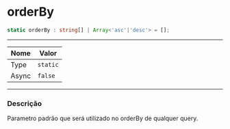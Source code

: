 # orderBy

```ts
static orderBy : string[] | Array<'asc'|'desc'> = [];
```

---

| Nome  | Valor    |
| ----- | -------- |
| Type  | `static` |
| Async | `false`  |

---

### Descrição
Parametro padrão que será utilizado no orderBy de qualquer query.